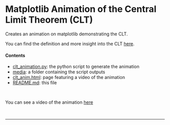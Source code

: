 
<br>

# Matplotlib Animation of the Central Limit Theorem (CLT)

Creates an animation on matplotlib demonstrating the CLT.   

You can find the definition and more insight into the CLT  [here](https://reyvaz.github.io/CLT-LLN-Simulations/clt_lln.html).



#### Contents 
* [clt_animation.py](clt_animation.py): the python script to generate the animation
* [media](media): a folder containing the script outputs
* [clt_anim.html](clt_anim.html): page featuring a video of the animation
* [README.md](README.md): this file

<br>

You can see a video of the animation [here](https://reyvaz.github.io/matplotlip-clt-animation/clt_anim.html)

<br>
<hr>
<br>
